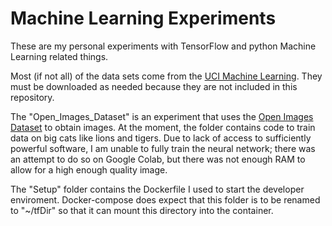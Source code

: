 # Machine Learning Experiments

These are my personal experiments with TensorFlow and python Machine Learning related things.

Most (if not all) of the data sets come from the [UCI Machine Learning](https://archive.ics.uci.edu/ml/index.php). They must be downloaded as needed because they are not included in this repository.

The "Open_Images_Dataset" is an experiment that uses the [Open Images Dataset](https://storage.googleapis.com/openimages/web/index.html) to obtain images. At the moment, the folder contains code to train data on big cats like lions and tigers. Due to lack of access to sufficiently powerful software, I am unable to fully train the neural network; there was an attempt to do so on Google Colab, but there was not enough RAM to allow for a high enough quality image.

The "Setup" folder contains the Dockerfile I used to start the developer enviroment. Docker-compose does expect that this folder is to be renamed to "~/tfDir" so that it can mount this directory into the container.
